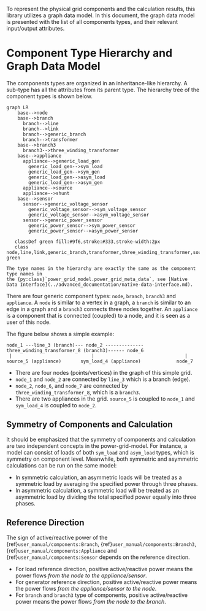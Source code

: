 <!--
SPDX-FileCopyrightText: Contributors to the Power Grid Model project <powergridmodel@lfenergy.org>

SPDX-License-Identifier: MPL-2.0
-->

To represent the physical grid components and the calculation results, this library utilizes a graph data model. In this
document, the graph data model is presented with the list of all components types, and their relevant input/output
attributes.

# Component Type Hierarchy and Graph Data Model

The components types are organized in an inheritance-like hierarchy. A sub-type has all the attributes from its parent
type. The hierarchy tree of the component types is shown below.

```{mermaid}
graph LR
    base-->node
    base-->branch
      branch-->line
      branch-->link
      branch-->generic_branch
      branch-->transformer      
    base-->branch3
      branch3-->three_winding_transformer
    base-->appliance
      appliance-->generic_load_gen
        generic_load_gen-->sym_load
        generic_load_gen-->sym_gen
        generic_load_gen-->asym_load
        generic_load_gen-->asym_gen
      appliance-->source
      appliance-->shunt
    base-->sensor
      sensor-->generic_voltage_sensor
        generic_voltage_sensor-->sym_voltage_sensor
        generic_voltage_sensor-->asym_voltage_sensor
      sensor-->generic_power_sensor
        generic_power_sensor-->sym_power_sensor
        generic_power_sensor-->asym_power_sensor
     
   classDef green fill:#9f6,stroke:#333,stroke-width:2px
   class node,line,link,generic_branch,transformer,three_winding_transformer,source,shunt,sym_load,sym_gen,asym_load,asym_gen,sym_voltage_sensor,asym_voltage_sensor,sym_power_sensor,asym_power_sensor green
```

```{note}
The type names in the hierarchy are exactly the same as the component type names in
the {py:class}`power_grid_model.power_grid_meta_data`, see [Native Data Interface](../advanced_documentation/native-data-interface.md).
```

There are four generic component types: `node`, `branch`, `branch3` and `appliance`.
A `node` is similar to a vertex in a graph, a `branch` is similar to an edge in a graph and a `branch3` connects three nodes
together. An `appliance` is a component that is connected (coupled) to a node, and it is seen as a user of this node.

The figure below shows a simple example:

```
node_1 ---line_3 (branch)--- node_2 --------------three_winding_transformer_8 (branch3)------ node_6
 |                             |                                 |
source_5 (appliance)       sym_load_4 (appliance)             node_7
```

* There are four nodes (points/vertices) in the graph of this simple grid.
* `node_1` and `node_2` are connected by `line_3` which is a branch (edge).
* `node_2`, `node_6`, and `node_7` are connected by `three_winding_transformer_8`, which is a `branch3`.
* There are two appliances in the grid. `source_5` is coupled to `node_1` and `sym_load_4` is coupled
  to `node_2`.

## Symmetry of Components and Calculation

It should be emphasized that the symmetry of components and calculation are two independent concepts in the power-grid-model. For
instance, a model can consist of loads of both `sym_load` and `asym_load` types, which is symmetry on component level.
Meanwhile, both symmetric and asymmetric calculations can be run on the same model:

* In symmetric calculation, an asymmetric loads will be treated as a symmetric load by averaging the specified power
  through three phases.
* In asymmetric calculation, a symmetric load will be treated as an asymmetric load by dividing the total
  specified power equally into three phases.

## Reference Direction

The sign of active/reactive power of the {ref}`user_manual/components:Branch`, {ref}`user_manual/components:Branch3`, {ref}`user_manual/components:Appliance` and
{ref}`user_manual/components:Sensor` depends on the reference direction.

* For load reference direction, positive active/reactive power means the power flows *from the node to the appliance/sensor*.
* For generator reference direction, positive active/reactive power means the power flows *from the appliance/sensor to the node*.
* For `branch` and `branch3` type of components, positive active/reactive power means the power flows *from the node to the branch*.
